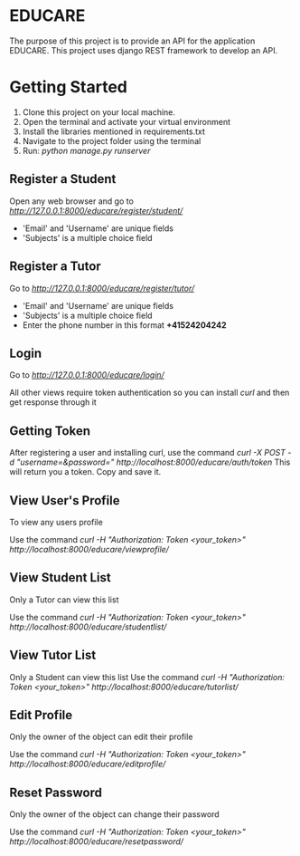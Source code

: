 
EDUCARE
=======

The purpose of this project is to provide an API for the application EDUCARE. This project uses django REST framework to develop an API.

# Getting Started
1. Clone this project on your local machine.
2. Open the terminal and activate your virtual environment
3. Install the libraries mentioned in requirements.txt
4. Navigate to the project folder using the terminal
5. Run: *python manage.py runserver*

## Register a Student
Open any web browser and go to *http://127.0.0.1:8000/educare/register/student/*

- 'Email' and 'Username' are unique fields 
- 'Subjects' is a multiple choice field

## Register a Tutor
Go to *http://127.0.0.1:8000/educare/register/tutor/*

- 'Email' and 'Username' are unique fields 
- 'Subjects' is a multiple choice field
- Enter the phone number in this format **+41524204242**

## Login
Go to *http://127.0.0.1:8000/educare/login/*

All other views require token authentication so you can install *curl* and then get response through it 

## Getting Token
After registering a user and installing curl, use the command *curl -X POST -d "username=<username>&password=<password>" http://localhost:8000/educare/auth/token*
This will return you a token. Copy and save it.

## View User's Profile
To view any users profile

Use the command *curl -H "Authorization: Token <your_token>" http://localhost:8000/educare/viewprofile/<username>*

## View Student List
Only a Tutor can view this list

Use the command *curl -H "Authorization: Token <your_token>" http://localhost:8000/educare/studentlist/*

## View Tutor List
Only a Student can view this list
Use the command *curl -H "Authorization: Token <your_token>" http://localhost:8000/educare/tutorlist/*

## Edit Profile
Only the owner of the object can edit their profile

Use the command *curl -H "Authorization: Token <your_token>" http://localhost:8000/educare/editprofile/<username>*

## Reset Password
Only the owner of the object can change their password

Use the command *curl -H "Authorization: Token <your_token>" http://localhost:8000/educare/resetpassword/<username>*
